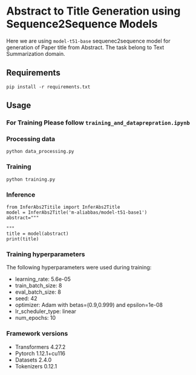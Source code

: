 # Abstract to Title Generation using Sequence2Sequence Models 
Here we are using `model-t51-base` sequenec2sequence model for generation 
of Paper title from Abstract. The task belong to Text Summarization domain.


## Requirements
```
pip install -r requirements.txt
```

## Usage 
### For Training Please follow `training_and_dataprepration.ipynb`
### Processing data
 ```
 python data_processing.py
 ```
 ### Training 
 ```
 python training.py
 ```
### Inference
```
from InferAbs2Titile import InferAbs2Title
model = InferAbs2Title('m-aliabbas/model-t51-base1')
abstract="""

"""
title = model(abstract)
print(title)
```
### Training hyperparameters

The following hyperparameters were used during training:
- learning_rate: 5.6e-05
- train_batch_size: 8
- eval_batch_size: 8
- seed: 42
- optimizer: Adam with betas=(0.9,0.999) and epsilon=1e-08
- lr_scheduler_type: linear
- num_epochs: 10

### Framework versions

- Transformers 4.27.2
- Pytorch 1.12.1+cu116
- Datasets 2.4.0
- Tokenizers 0.12.1
